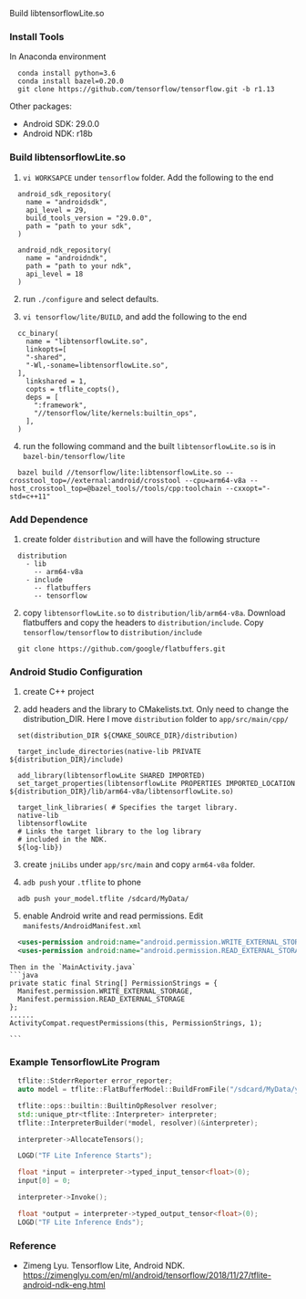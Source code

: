 Build libtensorflowLite.so

### Install Tools

In Anaconda environment
  ```
    conda install python=3.6
    conda install bazel=0.20.0
    git clone https://github.com/tensorflow/tensorflow.git -b r1.13
  ```

Other packages:
*    Android SDK: 29.0.0
*    Android NDK: r18b

### Build libtensorflowLite.so

1.  `vi WORKSAPCE` under `tensorflow` folder. Add the following to the end
  ```
    android_sdk_repository(
      name = "androidsdk",
      api_level = 29,
      build_tools_version = "29.0.0",
      path = "path to your sdk",
    )

    android_ndk_repository(
      name = "androidndk",
      path = "path to your ndk",
      api_level = 18
    )
  ```

2.  run `./configure` and select defaults.

3.  `vi tensorflow/lite/BUILD`, and add the following to the end
  ```
    cc_binary(
      name = "libtensorflowLite.so",
      linkopts=[
      "-shared",
      "-Wl,-soname=libtensorflowLite.so",
    ],
      linkshared = 1,
      copts = tflite_copts(),
      deps = [
        ":framework",
        "//tensorflow/lite/kernels:builtin_ops",
      ],
    )
  ```

4.  run the following command and the built `libtensorflowLite.so` is in `bazel-bin/tensorflow/lite`
  ```
    bazel build //tensorflow/lite:libtensorflowLite.so --crosstool_top=//external:android/crosstool --cpu=arm64-v8a --host_crosstool_top=@bazel_tools//tools/cpp:toolchain --cxxopt="-std=c++11"

  ```

### Add Dependence

1.  create folder `distribution` and will have the following structure
  ```
    distribution
      - lib
        -- arm64-v8a
      - include  
        -- flatbuffers
        -- tensorflow
  ```

2.  copy `libtensorflowLite.so` to `distribution/lib/arm64-v8a`. Download flatbuffers and copy the headers to `distribution/include`. Copy `tensorflow/tensorflow` to `distribution/include`
  ```
    git clone https://github.com/google/flatbuffers.git
  ```

### Android Studio Configuration

1.  create C++ project

2.  add headers and the library to CMakelists.txt. Only need to change the distribution_DIR. Here I move `distribution` folder to `app/src/main/cpp/`
  ```
    set(distribution_DIR ${CMAKE_SOURCE_DIR}/distribution)

    target_include_directories(native-lib PRIVATE ${distribution_DIR}/include)

    add_library(libtensorflowLite SHARED IMPORTED)
    set_target_properties(libtensorflowLite PROPERTIES IMPORTED_LOCATION ${distribution_DIR}/lib/arm64-v8a/libtensorflowLite.so)

    target_link_libraries( # Specifies the target library.
    native-lib
    libtensorflowLite
    # Links the target library to the log library
    # included in the NDK.
    ${log-lib})
  ```

3.  create `jniLibs` under `app/src/main` and copy `arm64-v8a` folder.

4.  `adb push` your `.tflite` to phone
  ```
    adb push your_model.tflite /sdcard/MyData/
  ```

5.  enable Android write and read permissions. Edit `manifests/AndroidManifest.xml`
   ```xml
     <uses-permission android:name="android.permission.WRITE_EXTERNAL_STORAGE" />
     <uses-permission android:name="android.permission.READ_EXTERNAL_STORAGE" />
   ```
    Then in the `MainActivity.java`
    ```java
    private static final String[] PermissionStrings = {
      Manifest.permission.WRITE_EXTERNAL_STORAGE,
      Manifest.permission.READ_EXTERNAL_STORAGE
    };
    ......
    ActivityCompat.requestPermissions(this, PermissionStrings, 1);

    ```

### Example TensorflowLite Program

```c++
  tflite::StderrReporter error_reporter;
  auto model = tflite::FlatBufferModel::BuildFromFile("/sdcard/MyData/your_model.tflite", &error_reporter);

  tflite::ops::builtin::BuiltinOpResolver resolver;
  std::unique_ptr<tflite::Interpreter> interpreter;
  tflite::InterpreterBuilder(*model, resolver)(&interpreter);

  interpreter->AllocateTensors();

  LOGD("TF Lite Inference Starts");

  float *input = interpreter->typed_input_tensor<float>(0);
  input[0] = 0;

  interpreter->Invoke();

  float *output = interpreter->typed_output_tensor<float>(0);
  LOGD("TF Lite Inference Ends");
```

### Reference
*   Zimeng Lyu. Tensorflow Lite, Android NDK. <https://zimenglyu.com/en/ml/android/tensorflow/2018/11/27/tflite-android-ndk-eng.html>
